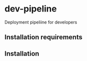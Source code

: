 dev-pipeline
=============
Deployment pipeliine for developers

Installation requirements
-------------------


Installation
------------

